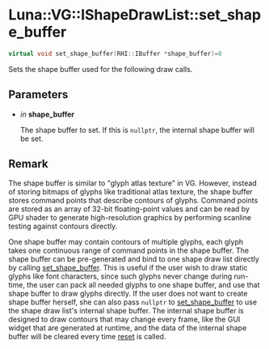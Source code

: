 # Luna::VG::IShapeDrawList::set_shape_buffer

```c++
virtual void set_shape_buffer(RHI::IBuffer *shape_buffer)=0
```

Sets the shape buffer used for the following draw calls. 



## Parameters
* *in* **shape_buffer**

    The shape buffer to set. If this is `nullptr`, the internal shape buffer will be set. 

## Remark
The shape buffer is similar to "glyph atlas texture" in VG. However, instead of storing bitmaps of glyphs like traditional atlas texture, the shape buffer stores command points that describe contours of glyphs. Command points are stored as an array of 32-bit floating-point values and can be read by GPU shader to generate high-resolution graphics by performing scanline testing against contours directly.


One shape buffer may contain contours of multiple glyphs, each glyph takes one continuous range of command points in the shape buffer. The shape buffer can be pre-generated and bind to one shape draw list directly by calling [set_shape_buffer](struct_luna_1_1_v_g_1_1_i_shape_draw_list_1aba5d1ef7334f2555f74e5f07233b225f.md). This is useful if the user wish to draw static glyphs like font characters, since such glyphs never change during run-time, the user can pack all needed glyphs to one shape buffer, and use that shape buffer to draw glyphs directly. If the user does not want to create shape buffer herself, she can also pass `nullptr` to [set_shape_buffer](struct_luna_1_1_v_g_1_1_i_shape_draw_list_1aba5d1ef7334f2555f74e5f07233b225f.md) to use the shape draw list's internal shape buffer. The internal shape buffer is designed to draw contours that may change every frame, like the GUI widget that are generated at runtime, and the data of the internal shape buffer will be cleared every time [reset](struct_luna_1_1_v_g_1_1_i_shape_draw_list_1a20dcbdfbd0ec77afc802522bb7e379c1.md) is called. 

